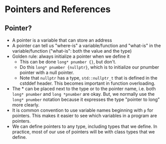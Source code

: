 # Pointers and References

## Pointer?

* A pointer is a variable that can store an address
* A pointer can tell us "where-is" a variable/function and "what-is" in the variable/function ("what-is": both the value and the type)
* Golden rule: always initialize a pointer when we define it
    * This can be done `long* pnumber {}`, but don't.
    * Do this `long* pnumber {nullptr}`, which is to initialize our pnumber pointer with a null pointer.
    * Note that `nullptr` has a type, `std::nullptr_t` that is defined in the cstddef header. This becomes important in function overloading.
* The * can be placed next to the type or to the pointer name, i.e. both `long* pnumber` and `long *pnumber` are okay.  But, we normally use the `long* pnumber` notation because it expresses the type "pointer to long" more clearly.
* It is common convention to use variable names beginning with `p` for pointers.  This makes it easier to see which variables in a program are pointers.
* We can define pointers to any type, including types that we define.  In practice, most of our use of pointers will be with class types that we define.
